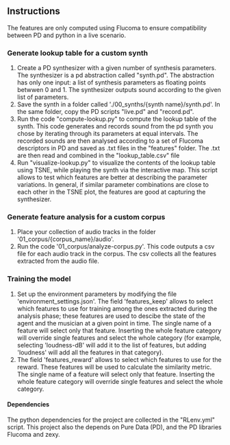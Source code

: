 ## Instructions

The features are only computed using Flucoma to ensure compatibility between PD and python in a live scenario. 


### Generate lookup table for a custom synth
1. Create a PD synthesizer with a given number of synthesis parameters. The synthesizer is a pd abstraction called "synth.pd". The abstraction has only one input: a list of synthesis parameters as floating points betwwen 0 and 1. The synthesizer outputs sound according to the given list of parameters.
2. Save the synth in a folder called './00_synths/{synth name}/synth.pd'. In the same folder, copy the PD scripts "live.pd" and "record.pd".
3. Run the code "compute-lookup.py" to compute the lookup table of the synth. This code generates and records sound from the pd synth you chose by iterating through its parameters at equal intervals. The recorded sounds are then analysed according to a set of Flucoma descriptors in PD and saved as .txt files in the "features" folder. The .txt are then read and combined in the "lookup_table.csv" file
4. Run "visualize-lookup.py" to visualize the contents of the lookup table using TSNE, while playing the synth via the interactive map. This script allows to test which features are better at describing the parameter variations. In general, if similar parameter combinations are close to each other in the TSNE plot, the features are good at capturing the synthesizer. 

### Generate feature analysis for a custom corpus
1. Place your collection of audio tracks in the folder '01_corpus/{corpus_name}/audio'. 
2. Run the code '01_corpus/analyze-corpus.py'. This code outputs a csv file for each audio track in the corpus. The csv collects all the features extracted from the audio file. 


### Training the model
1. Set up the environment parameters by modifying the file 'environment_settings.json'. The field 'features_keep' allows to select which features to use for training among the ones extracted during the analysis phase; these features are used to descibe the state of the agent and the musician at a given point in time. The single name of a feature will select only that feature. Inserting the whole feature category will override single features and select the whole category (for example, selecting 'loudness-dB' will add it to the list of features, but adding 'loudness' will add all the features in that category).
2. The field 'features_reward' allows to select which features to use for the reward. These features will be used to calculate the similarity metric. The single name of a feature will select only that feature. Inserting the whole feature category will override single features and select the whole category.


#### Dependencies

The python dependencies for the project are collected in the "RLenv.yml" script. 
This project also the depends on Pure Data (PD), and the PD libraries Flucoma and zexy.